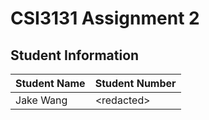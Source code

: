 # CSI3131 Assignment 2

## Student Information

| Student Name | Student Number   |
|--------------|------------------|
| Jake Wang    | &lt;redacted&gt; |

